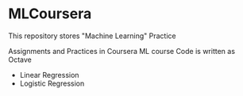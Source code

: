 # MLCoursera
This repository stores "Machine Learning" Practice

Assignments and Practices in Coursera ML course
Code is written as Octave

* Linear Regression
* Logistic Regression
